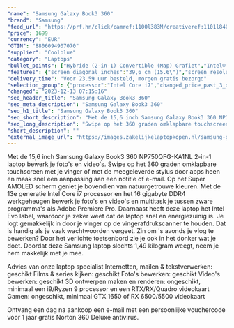 ```yaml
---
"name": "Samsung Galaxy Book3 360"
"brand": "Samsung"
"feed_url": "https://prf.hn/click/camref:1100l383M/creativeref:1101l84031/destination:https%3A%2F%2Fwww.coolblue.nl%2Fproduct%2F922110"
"price": 1699
"currency": "EUR"
"GTIN": "8806094907070"
"supplier": "Coolblue"
"category": "Laptops"
"bullet_points": ["Hybride (2-in-1) Convertible (Map) Grafiet","Intel® Core™ i7 i7-1360P","Touchscreen 39,6 cm (15.6\") Full HD 1920 x 1080 Pixels AMOLED","16 GB LPDDR4x-SDRAM","512 GB SSD","Intel Iris Xe Graphics","Wi-Fi 6E (802.11ax) Bluetooth 5.1","68 Wh 65 W","Windows 11 Home"]
"features": {"screen_diagonal_inches":"39,6 cm (15.6\")","screen_resolution":"1920 x 1080 Pixels","processor_family":"Intel® Core™ i7","memory_size":"16 GB","memory_type":"LPDDR4x-SDRAM","total_storage_space":"512 GB","operating_system":"Windows 11 Home","battery_capacity":"68 Wh","width":"355,4 mm","depth":"228 mm","height":"13,7 mm","weight":"1,46 kg"}
"delivery_time": "Voor 23.59 uur besteld, morgen gratis bezorgd"
"selection_group": {"processor":"Intel Core i7","changed_price_past_3_days":false,"product_family":"Galaxy Book3 360"}
"changed": "2023-12-13 07:15:16"
"seo_header_title": "Samsung Galaxy Book3 360"
"seo_meta_description": "Samsung Galaxy Book3 360"
"seo_h1_title": "Samsung Galaxy Book3 360"
"seo_short_description": "Met de 15,6 inch Samsung Galaxy Book3 360 NP750QFG-KA1NL 2-in-1 laptop bewerk je foto's en video's."
"seo_long_description": "Swipe op het 360 graden omklapbare touchscreen met je vinger of met de meegeleverde stylus door apps heen en maak snel een aanpassing aan een notitie of e-mail. Op het Super AMOLED scherm geniet je bovendien van natuurgetrouwe kleuren. Met de 13e generatie Intel Core i7 processor en het 16 gigabyte DDR4 werkgeheugen bewerk je foto's en video's en multitask je tussen zware programma's als Adobe Premiere Pro. Daarnaast heeft deze laptop het Intel Evo label, waardoor je zeker weet dat de laptop snel en energiezuinig is. Je logt gemakkelijk in door je vinger op de vingerafdrukscanner te houden. Dat is handig als je vaak wachtwoorden vergeet. Zin om 's avonds je vlog te bewerken? Door het verlichte toetsenbord zie je ook in het donker wat je doet. Doordat deze Samsung laptop slechts 1,49 kilogram weegt, neem je hem makkelijk met je mee. \r\n\r\nAdvies van onze laptop specialist\r\nInternetten, mailen & tekstverwerken: geschikt\r\nFilms & series kijken: geschikt\r\nFoto's bewerken: geschikt\r\nVideo's bewerken: geschikt\r\n3D ontwerpen maken en renderen: ongeschikt, minimaal een i9/Ryzen 9 processor en een RTX/RX/Quadro videokaart\r\nGamen: ongeschikt, minimaal GTX 1650 of RX 6500/5500 videokaart\r\n \r\nOntvang een dag na aankoop een e-mail met een persoonlijke vouchercode voor 1 jaar gratis Norton 360 Deluxe antivirus."
"short_description": ""
"external_image_url": "https://images.zakelijkelaptopkopen.nl/samsung-galaxy-book3-360.webp"
---
```


Met de 15,6 inch Samsung Galaxy Book3 360 NP750QFG-KA1NL 2-in-1 laptop bewerk je foto's en video's. Swipe op het 360 graden omklapbare touchscreen met je vinger of met de meegeleverde stylus door apps heen en maak snel een aanpassing aan een notitie of e-mail. Op het Super AMOLED scherm geniet je bovendien van natuurgetrouwe kleuren. Met de 13e generatie Intel Core i7 processor en het 16 gigabyte DDR4 werkgeheugen bewerk je foto's en video's en multitask je tussen zware programma's als Adobe Premiere Pro. Daarnaast heeft deze laptop het Intel Evo label, waardoor je zeker weet dat de laptop snel en energiezuinig is. Je logt gemakkelijk in door je vinger op de vingerafdrukscanner te houden. Dat is handig als je vaak wachtwoorden vergeet. Zin om 's avonds je vlog te bewerken? Door het verlichte toetsenbord zie je ook in het donker wat je doet. Doordat deze Samsung laptop slechts 1,49 kilogram weegt, neem je hem makkelijk met je mee.

Advies van onze laptop specialist
Internetten, mailen & tekstverwerken: geschikt
Films & series kijken: geschikt
Foto's bewerken: geschikt
Video's bewerken: geschikt
3D ontwerpen maken en renderen: ongeschikt, minimaal een i9/Ryzen 9 processor en een RTX/RX/Quadro videokaart
Gamen: ongeschikt, minimaal GTX 1650 of RX 6500/5500 videokaart
 
Ontvang een dag na aankoop een e-mail met een persoonlijke vouchercode voor 1 jaar gratis Norton 360 Deluxe antivirus.